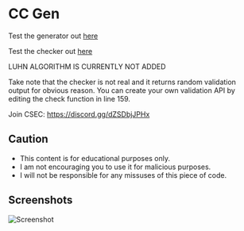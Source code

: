 # CC Gen
Test the generator out [here](https://htmlpreview.github.io/?https://raw.githubusercontent.com/lilmond/CC_Gen/main/index.html)

Test the checker out [here](https://htmlpreview.github.io/?https://raw.githubusercontent.com/lilmond/CC_Gen/main/checker.html)

LUHN ALGORITHM IS CURRENTLY NOT ADDED

Take note that the checker is not real and it returns random validation output for obvious reason. You can create your own validation API by editing the check function in line 159.

Join CSEC: https://discord.gg/dZSDbjJPHx

## Caution
- This content is for educational purposes only.
- I am not encouraging you to use it for malicious purposes.
- I will not be responsible for any missuses of this piece of code.

## Screenshots

![Screenshot](https://raw.githubusercontent.com/lilmond/CC_Gen/main/Screenshot%20at%202021-06-05%2020-59-24.png)
